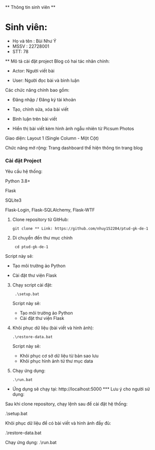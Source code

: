 ** Thông tin sinh viên **
# Sinh viên:
 - Họ và tên : Bùi Như Ý
 - MSSV : 22728001
 - STT: 78

** Mô tả cài đặt project
 Blog có hai tác nhân chính:

- Actor: Người viết bài

- User: Người đọc bài và bình luận

Các chức năng chính bao gồm:

- Đăng nhập / Đăng ký tài khoản

- Tạo, chỉnh sửa, xóa bài viết

- Bình luận trên bài viết

- Hiển thị bài viết kèm hình ảnh ngẫu nhiên từ Picsum Photos

Giao diện: Layout 1 (Single Column - Một Cột)

Chức năng mở rộng: Trang dashboard thể hiện thông tin trang blog
### Cài đặt Project

Yêu cầu hệ thống:

Python 3.8+

Flask

SQLite3

Flask-Login, Flask-SQLAlchemy, Flask-WTF

1. Clone repository từ GitHub:
   ```
   git clone ** Link: https://github.com/nhuy152204/ptud-gk-de-1
   ```
2. Di chuyển đến thư mục chính
   ```
    cd ptud-gk-de-1
   ```

Script này sẽ:

- Tạo môi trường ảo Python

- Cài đặt thư viện Flask
3. Chạy script cài đặt:
   ```
    .\setup.bat
   ```
   Script này sẽ:
   - Tạo môi trường ảo Python
   - Cài đặt thư viện Flask

4. Khôi phục dữ liệu (bài viết và hình ảnh):
     ``` 
   .\restore-data.bat
      ```
   Script này sẽ:
   - Khôi phục cơ sở dữ liệu từ bản sao lưu
   - Khôi phục hình ảnh từ thư mục data

5. Chạy ứng dụng:
   ```
   .\run.bat
   ```
- Ứng dụng sẽ chạy tại: http://localhost:5000
*** Lưu ý cho người sử dụng:

Sau khi clone repository, chạy lệnh sau để cài đặt hệ thống:

.\setup.bat

Khôi phục dữ liệu để có bài viết và hình ảnh đầy đủ:

.\restore-data.bat

Chạy ứng dụng:
.\run.bat

